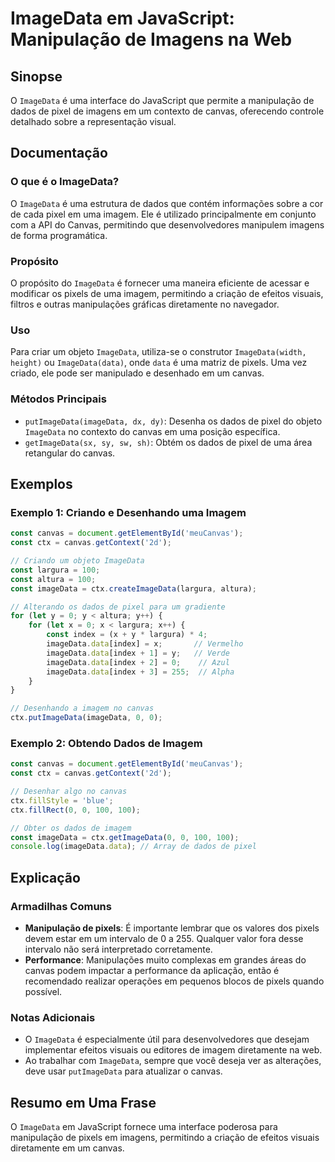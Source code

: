 <!--
Meta Description: # ImageData em JavaScript: Manipulação de Imagens na Web ## Sinopse O `ImageData` é uma interface do JavaScript que permite a manipulação de dados de ...
Meta Keywords: imagedata, canvas, uma, const, dados
-->

# ImageData em JavaScript: Manipulação de Imagens na Web

## Sinopse
O `ImageData` é uma interface do JavaScript que permite a manipulação de dados de pixel de imagens em um contexto de canvas, oferecendo controle detalhado sobre a representação visual.

## Documentação
### O que é o ImageData?
O `ImageData` é uma estrutura de dados que contém informações sobre a cor de cada pixel em uma imagem. Ele é utilizado principalmente em conjunto com a API do Canvas, permitindo que desenvolvedores manipulem imagens de forma programática.

### Propósito
O propósito do `ImageData` é fornecer uma maneira eficiente de acessar e modificar os pixels de uma imagem, permitindo a criação de efeitos visuais, filtros e outras manipulações gráficas diretamente no navegador.

### Uso
Para criar um objeto `ImageData`, utiliza-se o construtor `ImageData(width, height)` ou `ImageData(data)`, onde `data` é uma matriz de pixels. Uma vez criado, ele pode ser manipulado e desenhado em um canvas.

### Métodos Principais
- `putImageData(imageData, dx, dy)`: Desenha os dados de pixel do objeto `ImageData` no contexto do canvas em uma posição específica.
- `getImageData(sx, sy, sw, sh)`: Obtém os dados de pixel de uma área retangular do canvas.

## Exemplos
### Exemplo 1: Criando e Desenhando uma Imagem
```javascript
const canvas = document.getElementById('meuCanvas');
const ctx = canvas.getContext('2d');

// Criando um objeto ImageData
const largura = 100;
const altura = 100;
const imageData = ctx.createImageData(largura, altura);

// Alterando os dados de pixel para um gradiente
for (let y = 0; y < altura; y++) {
    for (let x = 0; x < largura; x++) {
        const index = (x + y * largura) * 4;
        imageData.data[index] = x;       // Vermelho
        imageData.data[index + 1] = y;   // Verde
        imageData.data[index + 2] = 0;    // Azul
        imageData.data[index + 3] = 255;  // Alpha
    }
}

// Desenhando a imagem no canvas
ctx.putImageData(imageData, 0, 0);
```

### Exemplo 2: Obtendo Dados de Imagem
```javascript
const canvas = document.getElementById('meuCanvas');
const ctx = canvas.getContext('2d');

// Desenhar algo no canvas
ctx.fillStyle = 'blue';
ctx.fillRect(0, 0, 100, 100);

// Obter os dados de imagem
const imageData = ctx.getImageData(0, 0, 100, 100);
console.log(imageData.data); // Array de dados de pixel
```

## Explicação
### Armadilhas Comuns
- **Manipulação de pixels**: É importante lembrar que os valores dos pixels devem estar em um intervalo de 0 a 255. Qualquer valor fora desse intervalo não será interpretado corretamente.
- **Performance**: Manipulações muito complexas em grandes áreas do canvas podem impactar a performance da aplicação, então é recomendado realizar operações em pequenos blocos de pixels quando possível.

### Notas Adicionais
- O `ImageData` é especialmente útil para desenvolvedores que desejam implementar efeitos visuais ou editores de imagem diretamente na web.
- Ao trabalhar com `ImageData`, sempre que você deseja ver as alterações, deve usar `putImageData` para atualizar o canvas.

## Resumo em Uma Frase
O `ImageData` em JavaScript fornece uma interface poderosa para manipulação de pixels em imagens, permitindo a criação de efeitos visuais diretamente em um canvas.
